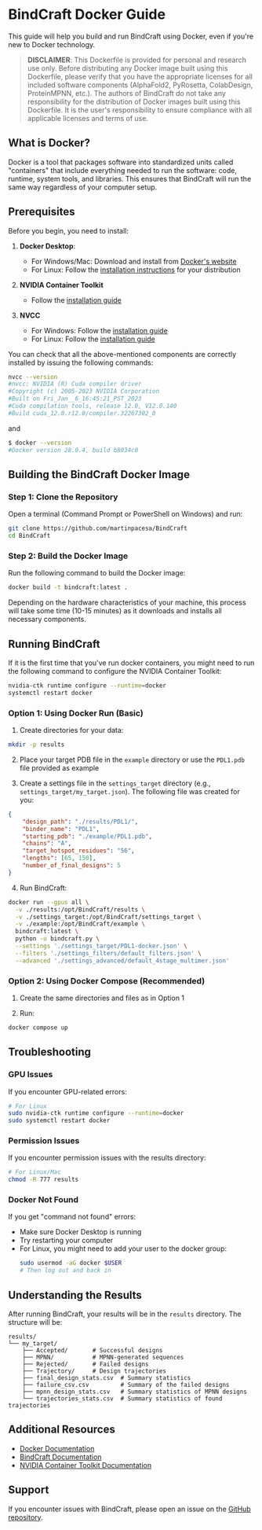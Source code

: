 # BindCraft Docker Guide

This guide will help you build and run BindCraft using Docker, even if you're new to Docker technology.

> **DISCLAIMER**: This Dockerfile is provided for personal and research use only. Before distributing any Docker image built using this Dockerfile, please verify that you have the appropriate licenses for all included software components (AlphaFold2, PyRosetta, ColabDesign, ProteinMPNN, etc.). The authors of BindCraft do not take any responsibility for the distribution of Docker images built using this Dockerfile. It is the user's responsibility to ensure compliance with all applicable licenses and terms of use.

## What is Docker?

Docker is a tool that packages software into standardized units called "containers" that include everything needed to run the software: code, runtime, system tools, and libraries. This ensures that BindCraft will run the same way regardless of your computer setup.

## Prerequisites

Before you begin, you need to install:

1. **Docker Desktop**:
   - For Windows/Mac: Download and install from [Docker's website](https://www.docker.com/products/docker-desktop)
   - For Linux: Follow the [installation instructions](https://docs.docker.com/engine/install/) for your distribution

2. **NVIDIA Container Toolkit**
   - Follow the [installation guide](https://docs.nvidia.com/datacenter/cloud-native/container-toolkit/install-guide.html)

3. **NVCC**
   - For Windows: Follow the [installation guide](https://docs.nvidia.com/cuda/cuda-installation-guide-microsoft-windows/index.html)
   - For Linux: Follow the [installation guide](https://docs.nvidia.com/cuda/cuda-installation-guide-linux/)

You can check that all the above-mentioned components are correctly installed by issuing the following commands: 

```bash
nvcc --version
#nvcc: NVIDIA (R) Cuda compiler driver
#Copyright (c) 2005-2023 NVIDIA Corporation
#Built on Fri_Jan__6_16:45:21_PST_2023
#Cuda compilation tools, release 12.0, V12.0.140
#Build cuda_12.0.r12.0/compiler.32267302_0
```
and

```bash
$ docker --version
#Docker version 28.0.4, build b8034c0
```

## Building the BindCraft Docker Image

### Step 1: Clone the Repository

Open a terminal (Command Prompt or PowerShell on Windows) and run:

```bash
git clone https://github.com/martinpacesa/BindCraft
cd BindCraft
```

### Step 2: Build the Docker Image

Run the following command to build the Docker image:

```bash
docker build -t bindcraft:latest .
```

Depending on the hardware characteristics of your machine, this process will take some time (10-15 minutes) as it downloads and installs all necessary components.

## Running BindCraft

If it is the first time that you've run docker containers, you might need to run the following command to configure the NVIDIA Container Toolkit: 

```bash
nvidia-ctk runtime configure --runtime=docker
systemctl restart docker
```

### Option 1: Using Docker Run (Basic)

1. Create directories for your data:

```bash
mkdir -p results
```

2. Place your target PDB file in the `example` directory or use the `PDL1.pdb` file provided as example 

3. Create a settings file in the `settings_target` directory (e.g., `settings_target/my_target.json`). The following file was created for you:

```json
{
    "design_path": "./results/PDL1/",
    "binder_name": "PDL1",
    "starting_pdb": "./example/PDL1.pdb",
    "chains": "A",
    "target_hotspot_residues": "56",
    "lengths": [65, 150],
    "number_of_final_designs": 5
}
```

4. Run BindCraft:

```bash
docker run --gpus all \
  -v ./results:/opt/BindCraft/results \
  -v ./settings_target:/opt/BindCraft/settings_target \
  -v ./example:/opt/BindCraft/example \
  bindcraft:latest \
  python -u bindcraft.py \
  --settings './settings_target/PDL1-docker.json' \
  --filters './settings_filters/default_filters.json' \
  --advanced './settings_advanced/default_4stage_multimer.json'
```

### Option 2: Using Docker Compose (Recommended)

1. Create the same directories and files as in Option 1

2. Run:

```bash
docker compose up
```

## Troubleshooting

### GPU Issues

If you encounter GPU-related errors:

```bash
# For Linux
sudo nvidia-ctk runtime configure --runtime=docker
sudo systemctl restart docker
```

### Permission Issues

If you encounter permission issues with the results directory:

```bash
# For Linux/Mac
chmod -R 777 results
```

### Docker Not Found

If you get "command not found" errors:

- Make sure Docker Desktop is running
- Try restarting your computer
- For Linux, you might need to add your user to the docker group:
  ```bash
  sudo usermod -aG docker $USER
  # Then log out and back in
  ```

## Understanding the Results

After running BindCraft, your results will be in the `results` directory. The structure will be:

```
results/
└── my_target/
    ├── Accepted/       # Successful designs
    ├── MPNN/           # MPNN-generated sequences
    ├── Rejected/       # Failed designs
    ├── Trajectory/     # Design trajectories
    ├── final_design_stats.csv  # Summary statistics
    ├── failure_csv.csv         # Summary of the failed designs
    ├── mpnn_design_stats.csv   # Summary statistics of MPNN designs
    └── trajectories_stats.csv  # Summary statistics of found trajectories
```

## Additional Resources

- [Docker Documentation](https://docs.docker.com/)
- [BindCraft Documentation](https://github.com/martinpacesa/BindCraft)
- [NVIDIA Container Toolkit Documentation](https://docs.nvidia.com/datacenter/cloud-native/container-toolkit/overview.html)

## Support

If you encounter issues with BindCraft, please open an issue on the [GitHub repository](https://github.com/martinpacesa/BindCraft/issues).